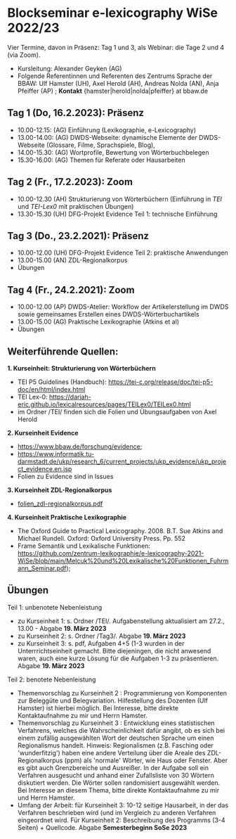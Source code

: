
#  Blockseminar e-lexicography WiSe 2022/23

Vier Termine, davon in Präsenz: Tag 1 und 3, als Webinar: die Tage 2 und 4 (via Zoom).
* Kursleitung: Alexander Geyken (AG)
* Folgende Referentinnen und Referenten des Zentrums Sprache der BBAW: Ulf Hamster (UH), Axel Herold (AH), Andreas Nolda (AN), Anja Pfeiffer (AP) ; **Kontakt** {hamster|herold|nolda|pfeiffer} at bbaw.de


## Tag 1 (Do, 16.2.2023): Präsenz
* 10.00-12.15: (AG) Einführung (Lexikographie, e-Lexicography)
* 13.00-14.00: (AG) DWDS-Webseite: dynamische Elemente der DWDS-Webseite (Glossare, Filme, Sprachspiele, Blog), 
* 14.00-15.30: (AG) Wortprofile, Bewertung von Wörterbuchbelegen  
* 15.30-16.00: (AG) Themen für Referate oder Hausarbeiten

## Tag 2 (Fr., 17.2.2023): Zoom
* 10.00-12.30  (AH) Strukturierung von Wörterbüchern (Einführung in *TEI* und *TEI-Lex0* mit praktischen Übungen)
* 13.30-15.30  (UH) DFG-Projekt Evidence Teil 1: technische Einführung 

## Tag 3 (Do., 23.2.2021): Präsenz
* 10.00-12.00  (UH) DFG-Projekt Evidence Teil 2: praktische Anwendungen 
* 13.00-15.00  (AN) ZDL-Regionalkorpus 
* Übungen

## Tag 4 (Fr., 24.2.2021): Zoom
* 10.00-12.00 (AP) DWDS-Atelier: Workflow der Artikelerstellung im DWDS sowie gemeinsames Erstellen eines DWDS-Wörterbuchartikels
* 13.00-15.00 (AG) Praktische Lexikographie (Atkins et al)
* Übungen

## Weiterführende Quellen:

**1. Kurseinheit: Strukturierung von Wörterbüchern**
- TEI P5 Guidelines (Handbuch): https://tei-c.org/release/doc/tei-p5-doc/en/html/index.html
- TEI Lex-0: https://dariah-eric.github.io/lexicalresources/pages/TEILex0/TEILex0.html
- im Ordner /TEI/ finden sich die Folien und Übungsaufgaben von Axel Herold

**2. Kurseinheit Evidence**
- https://www.bbaw.de/forschung/evidence; 
- https://www.informatik.tu-darmstadt.de/ukp/research_6/current_projects/ukp_evidence/ukp_project_evidence.en.jsp
- Folien zu Evidence sind in Issues

**3. Kurseinheit ZDL-Regionalkorpus**
- [folien_zdl-regionalkorpus.pdf](https://github.com/zentrum-lexikographie/elexicography-WiSe2023/files/10812465/folien_zdl-regionalkorpus.pdf)

**4. Kurseinheit Praktische Lexikographie**
- The Oxford Guide to Practical Lexicography. 2008. B.T. Sue Atkins and Michael Rundell. Oxford: Oxford University Press. Pp. 552
-  Frame Semantik und Lexikalische Funktionen: https://github.com/zentrum-lexikographie/e-lexicography-2021-WiSe/blob/main/Melcuk%20und%20Lexikalische%20Funktionen_Fuhrmann_Seminar.pdf);

## Übungen
Teil 1: unbenotete Nebenleistung
- zu Kurseinheit 1: s. Ordner /TEI/. Aufgabenstellung aktualisiert am 27.2., 13.00 - Abgabe **19. März 2023**
- zu Kurseinheit 2: s. Ordner /Tag3/. Abgabe **19. März 2023**
- zu Kurseinheit 3: s. pdf, Aufgaben 4+5 (1-3 wurden in der Unterrrichtseinheit gemacht. Bitte diejeningen, die nicht anwesend waren, auch eine kurze Lösung für die Aufgaben 1-3 zu präsentieren. Abgabe **19. März 2023**

Teil 2: benotete Nebenleistung
- Themenvorschlag zu Kurseinheit 2 : Programmierung von Komponenten zur Beleggüte und Belegvariation. Hilfestellung des Dozenten (Ulf Hamster) ist hierbei möglich. Bei Interesse, bitte direkte Kontaktaufnahme zu mir und Herrn Hamster. 
- Themenvorschlag zu Kurseinheit 3 : Entwicklung eines statistischen Verfahrens, welches die Wahrscheinlichkeit dafür angibt, ob es sich bei einem zufällig ausgewählten Wort der deutschen Sprache um einen Regionalismus handelt. Hinweis: Regionalismen (z.B. Fasching oder 'wunderfitzig') haben eine andere Verteilung über die Areale des ZDL-Regionalkorpus (ppm) als 'normale' Wörter, wie Haus oder Fenster. Aber es gibt auch Grenzbereiche und Ausreißer. In der Aufgabe soll ein Verfahren ausgesucht und anhand einer Zufallsliste von 30 Wörtern diskutiert werden. Die Wörter sollen randomisiert ausgewählt werden. Bei Interesse an diesem Thema, bitte direkte Kontaktaufnahme zu mir und Herrn Hamster.   
- Umfang der Arbeit: für Kurseinheit 3: 10-12 seitige Hausarbeit, in der das Verfahren beschrieben wird (und im Vergleich zu anderen Verfahren eingeordnet wird. Für Kurseinheit 2: Beschreibung des Programms (3-4 Seiten) + Quellcode. 
Abgabe **Semesterbeginn SoSe 2023**


